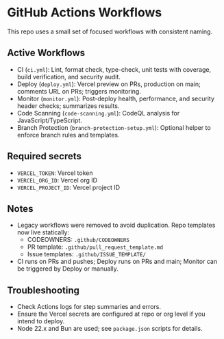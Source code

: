 # GitHub Actions Workflows

This repo uses a small set of focused workflows with consistent naming.

## Active Workflows

- CI (`ci.yml`): Lint, format check, type-check, unit tests with coverage, build verification, and security audit.
- Deploy (`deploy.yml`): Vercel preview on PRs, production on main; comments URL on PRs; triggers monitoring.
- Monitor (`monitor.yml`): Post-deploy health, performance, and security header checks; summarizes results.
- Code Scanning (`code-scanning.yml`): CodeQL analysis for JavaScript/TypeScript.
- Branch Protection (`branch-protection-setup.yml`): Optional helper to enforce branch rules and templates.

## Required secrets

- `VERCEL_TOKEN`: Vercel token
- `VERCEL_ORG_ID`: Vercel org ID
- `VERCEL_PROJECT_ID`: Vercel project ID

## Notes

- Legacy workflows were removed to avoid duplication. Repo templates now live statically:
	- CODEOWNERS: `.github/CODEOWNERS`
	- PR template: `.github/pull_request_template.md`
	- Issue templates: `.github/ISSUE_TEMPLATE/`
- CI runs on PRs and pushes; Deploy runs on PRs and main; Monitor can be triggered by Deploy or manually.

## Troubleshooting

- Check Actions logs for step summaries and errors.
- Ensure the Vercel secrets are configured at repo or org level if you intend to deploy.
- Node 22.x and Bun are used; see `package.json` scripts for details.